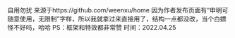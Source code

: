 自用勿扰
来源于https://github.com/weenxu/home
因为作者发布页面有“申明可随意使用，无限制”字样，所以我就拿过来直接用了，结构一点都没改，当个白嫖怪不好吗，哈哈
PS：框架和特效都非常赞
时间：2022.04.25
